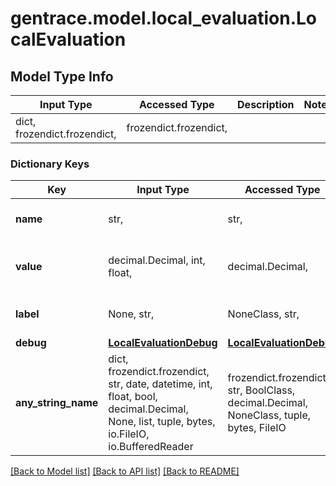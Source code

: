 # gentrace.model.local_evaluation.LocalEvaluation

## Model Type Info
Input Type | Accessed Type | Description | Notes
------------ | ------------- | ------------- | -------------
dict, frozendict.frozendict,  | frozendict.frozendict,  |  | 

### Dictionary Keys
Key | Input Type | Accessed Type | Description | Notes
------------ | ------------- | ------------- | ------------- | -------------
**name** | str,  | str,  | The name of the local evaluation | 
**value** | decimal.Decimal, int, float,  | decimal.Decimal,  | The numeric value of the evaluation | 
**label** | None, str,  | NoneClass, str,  | Optional label for the evaluation | [optional] 
**debug** | [**LocalEvaluationDebug**](LocalEvaluationDebug.md) | [**LocalEvaluationDebug**](LocalEvaluationDebug.md) |  | [optional] 
**any_string_name** | dict, frozendict.frozendict, str, date, datetime, int, float, bool, decimal.Decimal, None, list, tuple, bytes, io.FileIO, io.BufferedReader | frozendict.frozendict, str, BoolClass, decimal.Decimal, NoneClass, tuple, bytes, FileIO | any string name can be used but the value must be the correct type | [optional]

[[Back to Model list]](../../README.md#documentation-for-models) [[Back to API list]](../../README.md#documentation-for-api-endpoints) [[Back to README]](../../README.md)

